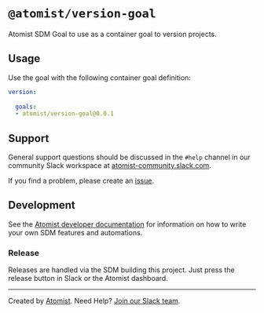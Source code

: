 # `@atomist/version-goal`

Atomist SDM Goal to use as a container goal to version projects.

## Usage

Use the goal with the following container goal definition:

```yaml
version:
  
  goals:
  - atomist/version-goal@0.0.1
```

## Support

General support questions should be discussed in the `#help`
channel in our community Slack workspace
at [atomist-community.slack.com][slack].

If you find a problem, please create an [issue][].

[issue]: https://github.com/atomist/version-goal/issues

## Development

See the [Atomist developer documentation][atomist-dev] for information
on how to write your own SDM features and automations.

[atomist-dev]: https://docs.atomist.com/developer/ (Atomist Developer Documentation)

### Release

Releases are handled via the SDM building this project.  Just press
the release button in Slack or the Atomist dashboard.

---

Created by [Atomist][atomist].
Need Help?  [Join our Slack team][slack].

[atomist]: https://atomist.com/ (Atomist - How Teams Deliver Software)
[slack]: https://join.atomist.com/ (Atomist Community Slack)
